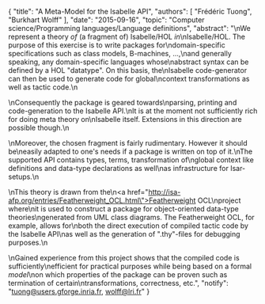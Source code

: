 {
    "title": "A Meta-Model for the Isabelle API",
    "authors": [
        "Frédéric Tuong",
        "Burkhart Wolff"
    ],
    "date": "2015-09-16",
    "topic": "Computer science/Programming languages/Language definitions",
    "abstract": "\nWe represent a theory <i>of</i> (a fragment of) Isabelle/HOL <i>in</i>\nIsabelle/HOL. The purpose of this exercise is to write packages for\ndomain-specific specifications such as class models, B-machines, ...,\nand generally speaking, any domain-specific languages whose\nabstract syntax can be defined by a HOL \"datatype\". On this basis, the\nIsabelle code-generator can then be used to generate code for global\ncontext transformations as well as tactic code.\n<p>\nConsequently the package is geared towards\nparsing, printing and code-generation to the Isabelle API.\nIt is at the moment not sufficiently rich for doing meta theory on\nIsabelle itself. Extensions in this direction are possible though.\n<p>\nMoreover, the chosen fragment is fairly rudimentary. However it should be\neasily adapted to one's needs if a package is written on top of it.\nThe supported API contains types, terms, transformation of\nglobal context like definitions and data-type declarations as well\nas infrastructure for Isar-setups.\n<p>\nThis theory is drawn from the\n<a href=\"http://isa-afp.org/entries/Featherweight_OCL.html\">Featherweight OCL</a>\nproject where\nit is used to construct a package for object-oriented data-type theories\ngenerated from UML class diagrams. The Featherweight OCL, for example, allows for\nboth the direct execution of compiled tactic code by the Isabelle API\nas well as the generation of \".thy\"-files for debugging purposes.\n<p>\nGained experience from this project shows that the compiled code is sufficiently\nefficient for practical purposes while being based on a formal <i>model</i>\non which properties of the package can be proven such as termination of certain\ntransformations, correctness, etc.",
    "notify": "tuong@users.gforge.inria.fr, wolff@lri.fr"
}